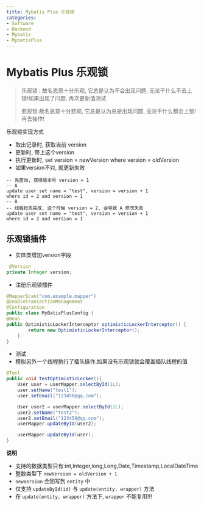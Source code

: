 ```yaml
---
title: Mybatis Plus 乐观锁
categories:
- Software
- Backend
- Mybatis
- MybatisPlus
---
```

# Mybatis Plus 乐观锁

> 乐观锁 : 故名思意十分乐观, 它总是认为不会出现问题, 无论干什么不去上锁!如果出现了问题,  再次更新值测试
>
> 悲观锁:故名思意十分悲观, 它总是认为总是出现问题, 无论干什么都会上锁!再去操作!

乐观锁实现方式

- 取出记录时, 获取当前 version
- 更新时, 带上这个version
- 执行更新时,  set version = newVersion where version = oldVersion
- 如果version不对, 就更新失败

```mysql
-- 先查询, 获得版本号 version = 1
-- A
update user set name = "test", version = version + 1
where id = 2 and version = 1
-- B
-- 线程抢先完成, 这个时候 version = 2, 会导致 A 修改失败
update user set name = "test", version = version + 1
where id = 2 and version = 1
```

## 乐观锁插件

- 实体类增加version字段

```java
 @Version
private Integer version;
```

- 注册乐观锁插件

```java
@MapperScan("com.example.mapper")
@EnableTransactionManagement
@Configuration
public class MyBatisPlusConfig {
@Bean
public OptimisticLockerInterceptor optimisticLockerInterceptor() {
        return new OptimisticLockerInterceptor();
    }
}
```

- 测试
- 模拟另外一个线程执行了插队操作,如果没有乐观锁就会覆盖插队线程的值

```java
@Test
public void testOptimisticLocker(){
    User user = userMapper.selectById(1L);
    user.setName("test1");
    user.setEmail("123456@qq.com");

    User user2 = userMapper.selectById(1L);
    user2.setName("test2");
    user2.setEmail("123456@qq.com");
    userMapper.updateById(user2);

    userMapper.updateById(user);
}
```

**说明**

- 支持的数据类型只有:int,Integer,long,Long,Date,Timestamp,LocalDateTime
- 整数类型下 `newVersion = oldVersion + 1`
- `newVersion` 会回写到 `entity` 中
- 仅支持 `updateById(id)` 与 `update(entity, wrapper)` 方法
- 在 `update(entity, wrapper)` 方法下, `wrapper` 不能复用!!!